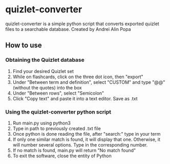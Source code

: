 # quizlet-converter

quizlet-converter is a simple python script that converts exported quizlet files to a searchable database.
Created by Andrei Alin Popa

## How to use

### Obtaining the Quizlet database

1. Find your desired Quizlet set
2. While on flashcards, click on the three dot icon, then "export"
3. Under "Between term and definition", select "CUSTOM" and type "@@" (without the quotes) into the box
4. Under "Between rows", select "Semicolon"
5. Click "Copy text" and paste it into a text editor. Save as .txt

### Using the quizlet-converter python script

1. Run main.py using python3
2. Type in path to previously created .txt file
3. Once python is done reading the file, after "search:" type in your term
4. If only one similar match is found, it will display that one. Otherwise, it will number several options. Type in the corresponding number.
5. If no match is found, main.py will return "No match found"
6. To exit the software, close the entity of Python